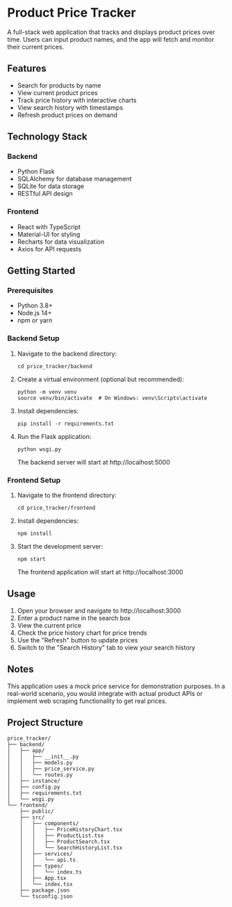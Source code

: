 # Product Price Tracker

A full-stack web application that tracks and displays product prices over time. Users can input product names, and the app will fetch and monitor their current prices.

## Features

- Search for products by name
- View current product prices
- Track price history with interactive charts
- View search history with timestamps
- Refresh product prices on demand

## Technology Stack

### Backend
- Python Flask
- SQLAlchemy for database management
- SQLite for data storage
- RESTful API design

### Frontend
- React with TypeScript
- Material-UI for styling
- Recharts for data visualization
- Axios for API requests

## Getting Started

### Prerequisites
- Python 3.8+
- Node.js 14+
- npm or yarn

### Backend Setup

1. Navigate to the backend directory:
   ```
   cd price_tracker/backend
   ```

2. Create a virtual environment (optional but recommended):
   ```
   python -m venv venv
   source venv/bin/activate  # On Windows: venv\Scripts\activate
   ```

3. Install dependencies:
   ```
   pip install -r requirements.txt
   ```

4. Run the Flask application:
   ```
   python wsgi.py
   ```

   The backend server will start at http://localhost:5000

### Frontend Setup

1. Navigate to the frontend directory:
   ```
   cd price_tracker/frontend
   ```

2. Install dependencies:
   ```
   npm install
   ```

3. Start the development server:
   ```
   npm start
   ```

   The frontend application will start at http://localhost:3000

## Usage

1. Open your browser and navigate to http://localhost:3000
2. Enter a product name in the search box
3. View the current price
4. Check the price history chart for price trends
5. Use the "Refresh" button to update prices
6. Switch to the "Search History" tab to view your search history

## Notes

This application uses a mock price service for demonstration purposes. In a real-world scenario, you would integrate with actual product APIs or implement web scraping functionality to get real prices.

## Project Structure

```
price_tracker/
├── backend/
│   ├── app/
│   │   ├── __init__.py
│   │   ├── models.py
│   │   ├── price_service.py
│   │   └── routes.py
│   ├── instance/
│   ├── config.py
│   ├── requirements.txt
│   └── wsgi.py
└── frontend/
    ├── public/
    ├── src/
    │   ├── components/
    │   │   ├── PriceHistoryChart.tsx
    │   │   ├── ProductList.tsx
    │   │   ├── ProductSearch.tsx
    │   │   └── SearchHistoryList.tsx
    │   ├── services/
    │   │   └── api.ts
    │   ├── types/
    │   │   └── index.ts
    │   ├── App.tsx
    │   └── index.tsx
    ├── package.json
    └── tsconfig.json
``` 